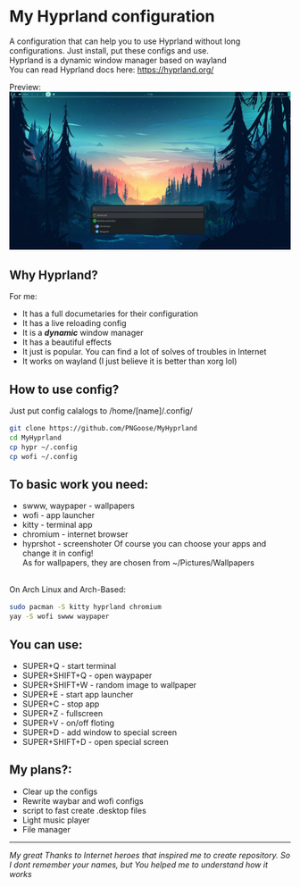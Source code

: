 # My Hyprland configuration
A configuration that can help you to use Hyprland without long configurations. Just install, put these configs and use.<br>
Hyprland is a dynamic window manager based on wayland<br>
You can read Hyprland docs here: https://hyprland.org/
<br>

Preview:
<img src="screen.png" alt="meow">

## Why Hyprland?
For me: 
* It has a full documetaries for their configuration
* It has a live reloading config
* It is a **_dynamic_** window manager
* It has a beautiful effects
* It just is popular. You can find a lot of solves of troubles in Internet
* It works on wayland (I just believe it is better than xorg lol)

## How to use config?
Just put config calalogs to /home/[name]/.config/
```bash
git clone https://github.com/PNGoose/MyHyprland
cd MyHyprland
cp hypr ~/.config
cp wofi ~/.config
```


## To basic work you need:
* swww, waypaper - wallpapers
* wofi - app launcher
* kitty - terminal app
* chromium - internet browser
* hyprshot - screenshoter
Of course you can choose your apps and change it in config!<br>
As for wallpapers, they are chosen from ~/Pictures/Wallpapers<br>

<br>On Arch Linux and Arch-Based: 
```bash
sudo pacman -S kitty hyprland chromium
yay -S wofi swww waypaper
```

## You can use:
* SUPER+Q - start terminal
* SUPER+SHIFT+Q - open waypaper
* SUPER+SHIFT+W - random image to wallpaper
* SUPER+E - start app launcher
* SUPER+C - stop app
* SUPER+Z - fullscreen
* SUPER+V - on/off floting
* SUPER+D - add window to special screen
* SUPER+SHIFT+D - open special screen

## My plans?:
* Clear up the configs
* Rewrite waybar and wofi configs
* script to fast create .desktop files
* Light music player
* File manager

---
_My great Thanks to Internet heroes that inspired me to create repository. 
So I dont remember your names, but You helped me to understand how it works_
